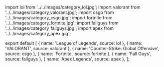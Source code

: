 import lol from '../../images/category_lol.jpg';
import valorant from '../../images/category_valorant.jpg';
import csgo from '../../images/category_csgo.jpg';
import fortnite from '../../images/category_fortnite.jpg';
import fallguys from '../../images/category_fallguys.jpg';
import apex from '../../images/category_apex.jpg';

export default [
{ name: 'League of Legends', source: lol },
{ name: 'VALORANT', source: valorant },
{ name: 'Counter-Strike: Global Offensive', source: csgo },
{ name: 'Fortnite', source: fortnite },
{ name: 'Fall Guys', source: fallguys },
{ name: 'Apex Legends', source: apex },
];

```

```
